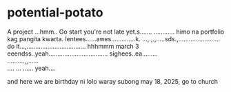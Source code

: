 # potential-potato
A project
...hmm..
Go start you're not late yet.s.......
............
himo na portfolio kag pangita kwarta. lentees......awes..............k.
...,.,.,.....sds.,........................
do it...,..................................
 hhhmmm march 3 eeendss..yeah..................................
 sighees..ea.........
 <br>..........,,......
 <br>....
...
......
 yeah....

 and here we are birthday ni lolo waray subong may 18, 2025, go to church
<!-- I will start today freelancing and VA help meqq....

help me help me helpppp.....

mashed potato
heyy

hello. s.
